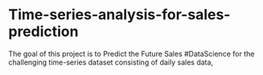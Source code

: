 # Time-series-analysis-for-sales-prediction
The goal of this project is to Predict the Future Sales #DataScience for the challenging time-series dataset consisting of daily sales data,

